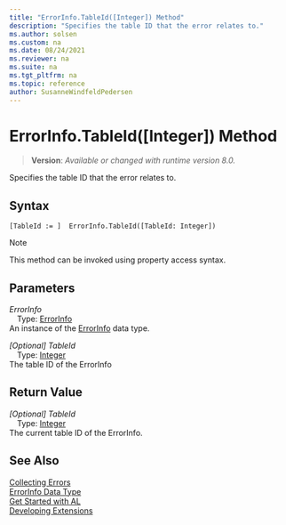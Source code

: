 ```yaml
---
title: "ErrorInfo.TableId([Integer]) Method"
description: "Specifies the table ID that the error relates to."
ms.author: solsen
ms.custom: na
ms.date: 08/24/2021
ms.reviewer: na
ms.suite: na
ms.tgt_pltfrm: na
ms.topic: reference
author: SusanneWindfeldPedersen
---
```

[//]: # (START>DO_NOT_EDIT)
[//]: # (IMPORTANT:Do not edit any of the content between here and the END>DO_NOT_EDIT.)
[//]: # (Any modifications should be made in the .xml files in the ModernDev repo.)
# ErrorInfo.TableId([Integer]) Method
> **Version**: _Available or changed with runtime version 8.0._

Specifies the table ID that the error relates to.


## Syntax
```AL
[TableId := ]  ErrorInfo.TableId([TableId: Integer])
```
> [!NOTE]
> This method can be invoked using property access syntax.
## Parameters
*ErrorInfo*  
&emsp;Type: [ErrorInfo](errorinfo-data-type.md)  
An instance of the [ErrorInfo](errorinfo-data-type.md) data type.  

*[Optional] TableId*  
&emsp;Type: [Integer](../integer/integer-data-type.md)  
The table ID of the ErrorInfo  


## Return Value
*[Optional] TableId*  
&emsp;Type: [Integer](../integer/integer-data-type.md)  
The current table ID of the ErrorInfo.


[//]: # (IMPORTANT: END>DO_NOT_EDIT)
## See Also

[Collecting Errors](../../devenv-error-collection.md)  
[ErrorInfo Data Type](errorinfo-data-type.md)  
[Get Started with AL](../../devenv-get-started.md)  
[Developing Extensions](../../devenv-dev-overview.md)